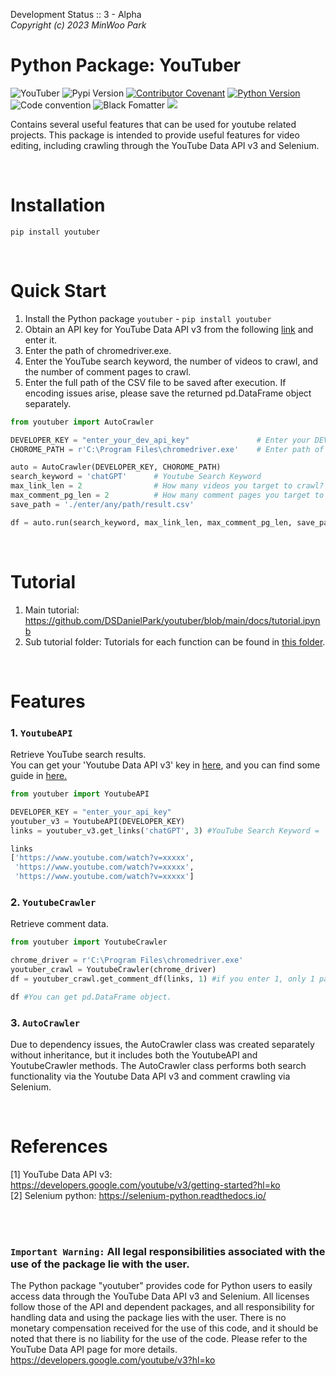 Development Status :: 3 - Alpha <br>
*Copyright (c) 2023 MinWoo Park*
<br>

# Python Package: YouTuber
![YouTuber](https://img.shields.io/badge/pypi-youtuber-orange)
![Pypi Version](https://img.shields.io/pypi/v/youtuber.svg)
[![Contributor Covenant](https://img.shields.io/badge/contributor%20covenant-v2.0%20adopted-black.svg)](code_of_conduct.md)
[![Python Version](https://img.shields.io/badge/python-3.6%2C3.7%2C3.8-black.svg)](code_of_conduct.md)
![Code convention](https://img.shields.io/badge/code%20convention-pep8-black)
![Black Fomatter](https://img.shields.io/badge/code%20style-black-000000.svg)
![](https://github.com/DSDanielPark/youtuber/blob/main/doc/imgs/youtuber2.png)


Contains several useful features that can be used for youtube related projects.
This package is intended to provide useful features for video editing, including crawling through the YouTube Data API v3 and Selenium.

<br>

# Installation
```
pip install youtuber
```

<br>

# Quick Start
1. Install the Python package `youtuber` - `pip install youtuber`
2. Obtain an API key for YouTube Data API v3 from the following [link](https://console.cloud.google.com/apis/api/youtube.googleapis.com/credentials?project=sincere-canyon-278402) and enter it.
3. Enter the path of chromedriver.exe.
4. Enter the YouTube search keyword, the number of videos to crawl, and the number of comment pages to crawl.
5. Enter the full path of the CSV file to be saved after execution. If encoding issues arise, please save the returned pd.DataFrame object separately.


```python
from youtuber import AutoCrawler

DEVELOPER_KEY = "enter_your_dev_api_key"               # Enter your DEV API KEY at https://console.cloud.google.com/apis/api/youtube.googleapis.com/credentials?project=sincere-canyon-278402
CHOROME_PATH = r'C:\Program Files\chromedriver.exe'    # Enter path of 'chromdriver.exe' 

auto = AutoCrawler(DEVELOPER_KEY, CHOROME_PATH)
search_keyword = 'chatGPT'      # Youtube Search Keyword
max_link_len = 2                # How many videos you target to crawl?
max_comment_pg_len = 2          # How many comment pages you target to crawl?
save_path = './enter/any/path/result.csv'

df = auto.run(search_keyword, max_link_len, max_comment_pg_len, save_path)
```

<br>

# Tutorial
1. Main tutorial: https://github.com/DSDanielPark/youtuber/blob/main/docs/tutorial.ipynb
2. Sub tutorial folder: Tutorials for each function can be found in [this folder](https://github.com/DSDanielPark/youtuber/tree/main/docs). 


<br>

# Features
### 1. `YoutubeAPI`
Retrieve YouTube search results. <br>
You can get your 'Youtube Data API v3' key in [here](https://console.cloud.google.com/apis/api/youtube.googleapis.com/credentials?project=sincere-canyon-278402), and you can find some guide in [here.](https://developers.google.com/youtube/v3/getting-started?hl=ko)


```python
from youtuber import YoutubeAPI

DEVELOPER_KEY = "enter_your_api_key"
youtuber_v3 = YoutubeAPI(DEVELOPER_KEY)
links = youtuber_v3.get_links('chatGPT', 3) #YouTube Search Keyword = 'chatGPT', return 3 links.

links
['https://www.youtube.com/watch?v=xxxxx',
 'https://www.youtube.com/watch?v=xxxxx',
 'https://www.youtube.com/watch?v=xxxxx']
```

### 2. `YoutubeCrawler`
Retrieve comment data.
```python
from youtuber import YoutubeCrawler

chrome_driver = r'C:\Program Files\chromedriver.exe'
youtuber_crawl = YoutubeCrawler(chrome_driver)
df = youtuber_crawl.get_comment_df(links, 1) #if you enter 1, only 1 page of comments will be searched.

df #You can get pd.DataFrame object.
```


### 3. `AutoCrawler`
Due to dependency issues, the AutoCrawler class was created separately without inheritance, but it includes both the YoutubeAPI and YoutubeCrawler methods. The AutoCrawler class performs both search functionality via the Youtube Data API v3 and comment crawling via Selenium.


<br>

# References
[1] YouTube Data API v3: https://developers.google.com/youtube/v3/getting-started?hl=ko
 <br>
[2] Selenium python: https://selenium-python.readthedocs.io/

<br><br>


### `Important Warning:` All legal responsibilities associated with the use of the package lie with the user.
The Python package "youtuber" provides code for Python users to easily access data through the YouTube Data API v3 and Selenium. All licenses follow those of the API and dependent packages, and all responsibility for handling data and using the package lies with the user. There is no monetary compensation received for the use of this code, and it should be noted that there is no liability for the use of the code.
Please refer to the YouTube Data API page for more details.
https://developers.google.com/youtube/v3?hl=ko
